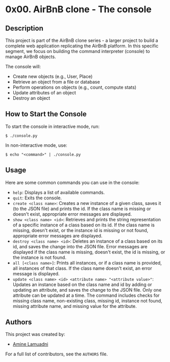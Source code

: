 # 0x00. AirBnB clone - The console

## Description

This project is part of the AirBnB clone series - a larger project to build a complete web application replicating the AirBnB platform. In this specific segment, we focus on building the command interpreter (console) to manage AirBnB objects.

The console will:
- Create new objects (e.g., User, Place)
- Retrieve an object from a file or database
- Perform operations on objects (e.g., count, compute stats)
- Update attributes of an object
- Destroy an object

## How to Start the Console

To start the console in interactive mode, run:

```
$ ./console.py
```

In non-interactive mode, use:

```
$ echo "<command>" | ./console.py
```

## Usage

Here are some common commands you can use in the console:

- `help`: Displays a list of available commands.
- `quit`: Exits the console.
- `create <class name>`: Creates a new instance of a given class, saves it (to the JSON file) and prints the id. If the class name is missing or doesn't exist, appropriate error messages are displayed.
- `show <class name> <id>`: Retrieves and prints the string representation of a specific instance of a class based on its id. If the class name is missing, doesn't exist, or the instance id is missing or not found, appropriate error messages are displayed.
- `destroy <class name> <id>`: Deletes an instance of a class based on its id, and saves the change into the JSON file. Error messages are displayed if the class name is missing, doesn't exist, the id is missing, or the instance is not found.
- `all [<class name>]`: Prints all instances, or if a class name is provided, all instances of that class. If the class name doesn't exist, an error message is displayed.
- `update <class name> <id> <attribute name> "<attribute value>"`: Updates an instance based on the class name and id by adding or updating an attribute, and saves the change to the JSON file. Only one attribute can be updated at a time. The command includes checks for missing class name, non-existing class, missing id, instance not found, missing attribute name, and missing value for the attribute.

## Authors

This project was created by:
- [Amine Lamuadni](https://github.com/aminelamuadni/)

For a full list of contributors, see the `AUTHORS` file.
